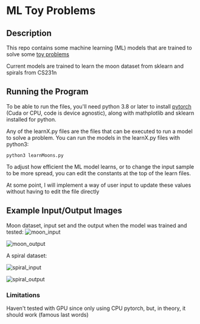 # ML Toy Problems

## Description

This repo contains some machine learning (ML) models that are trained to solve some [toy problems](https://medium.com/@vishu54784/what-are-some-good-toy-problems-that-can-be-done-over-a-weekend-by-a-single-coder-in-data-science-6674c88fecff) 

Current models are trained to learn the moon dataset from sklearn and spirals from CS231n

## Running the Program

To be able to run the files, you'll need python 3.8 or later to install [pytorch](https://pytorch.org/get-started/locally/) (Cuda or CPU, code is device agnostic), along with mathplotlib and sklearn installed for python.

Any of the learnX.py files are the files that can be executed to run a model to solve a problem. You can run the models in the learnX.py files with python3:

```
python3 learnMoons.py
```

To adjust how efficient the ML model learns, or to change the input sample to be more spread, you can edit the constants at the top of the learn files.

At some point, I will implement a way of user input to update these values without having to edit the file directly

## Example Input/Output Images

Moon dataset, input set and the output when the model was trained and tested:
![moon_input](https://github.com/Justin-Ja/ML_toy_problems/assets/95664856/efe40259-f4fd-4976-8749-16fcf7121b2d)

![moon_output](https://github.com/Justin-Ja/ML_toy_problems/assets/95664856/92e8fa43-734a-4efd-8f66-066bd2c2cefe)

A spiral dataset:

![spiral_input](https://github.com/Justin-Ja/ML_toy_problems/assets/95664856/c838fdd0-fac7-47d7-8c2d-14d4d69b54aa)

![spiral_output](https://github.com/Justin-Ja/ML_toy_problems/assets/95664856/3986c77c-9cae-4e6f-a97e-eddf321723eb)


### Limitations

Haven't tested with GPU since only using CPU pytorch, but, in theory, it should work (famous last words)
